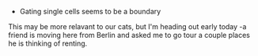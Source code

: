 - Gating single cells seems to be a boundary

This may be more relavant to our cats, but I'm heading out early today -a friend is moving here from Berlin and asked me to go tour a couple places he is thinking of renting. 



